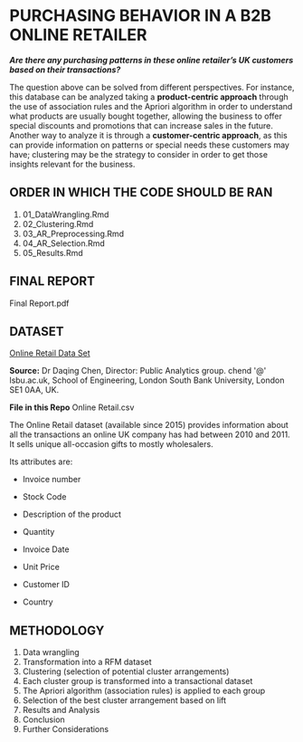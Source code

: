 # PURCHASING BEHAVIOR IN A B2B ONLINE RETAILER

**_Are there any purchasing patterns in these online retailer’s UK customers based on their transactions?_**

The question above can be solved from different perspectives. For instance, this database can be analyzed taking a **product-centric approach** through the use of association rules and the Apriori algorithm in order to understand what products are usually bought together, allowing the business to offer special discounts and promotions that can increase sales in the future. Another way to analyze it is through a **customer-centric approach**, as this can provide information on patterns or special needs these customers may have; clustering may be the strategy to consider in order to get those insights relevant for the business. 

## ORDER IN WHICH THE CODE SHOULD BE RAN

1. 01_DataWrangling.Rmd
2. 02_Clustering.Rmd
3. 03_AR_Preprocessing.Rmd
4. 04_AR_Selection.Rmd
5. 05_Results.Rmd

## FINAL REPORT
Final Report.pdf

##  DATASET
[Online Retail Data Set](https://archive.ics.uci.edu/ml/datasets/Online+Retail#)

**Source:**
Dr Daqing Chen, Director: Public Analytics group. chend '@' lsbu.ac.uk, School of Engineering, London South Bank University, London SE1 0AA, UK.

**File in this Repo**
Online Retail.csv

The Online Retail dataset (available since 2015) provides information about all the transactions an online UK company has had between 2010 and 2011. It sells unique all-occasion gifts to mostly wholesalers. 

Its attributes are: 

- Invoice number

- Stock Code  

- Description of the product

- Quantity

- Invoice Date 

- Unit Price

- Customer ID

- Country

## METHODOLOGY

1. Data wrangling
2. Transformation into a RFM dataset
3. Clustering (selection of potential cluster arrangements) 
4. Each cluster group is transformed into a transactional dataset
5. The Apriori algorithm (association rules) is applied to each group
6. Selection of the best cluster arrangement based on lift
7. Results and Analysis
8. Conclusion
9. Further Considerations

